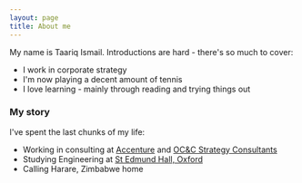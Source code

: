 ```yaml
---
layout: page
title: About me
---
```


My name is Taariq Ismail. Introductions are hard - there's so much to cover:

- I work in corporate strategy
- I'm now playing a decent amount of tennis
- I love learning - mainly through reading and trying things out

### My story

I've spent the last chunks of my life:
- Working in consulting at <a href="https://accenture.com/" target="_blank">Accenture</a> and <a href="https://occstrategy.com/" target="_blank">OC&C Strategy Consultants</a>
- Studying Engineering at <a href="https://www.seh.ox.ac.uk/" target="_blank">St Edmund Hall, Oxford</a>
- Calling Harare, Zimbabwe home
